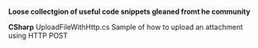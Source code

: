 **Loose collectgion of useful code snippets gleaned fromt he community**

**CSharp**
UploadFileWithHttp.cs     Sample of how to upload an attachment using HTTP POST
